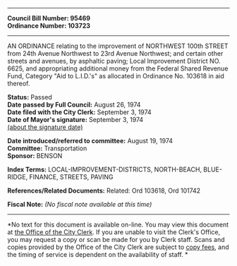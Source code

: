 * * * * *  
  
**Council Bill Number: [](#h0)[](#h2)95469**   
**Ordinance Number: 103723**  
  
* * * * *  
  
AN ORDINANCE relating to the improvement of NORTHWEST 100th STREET from 24th Avenue Northwest to 23rd Avenue Northwest; and certain other streets and avenues, by asphaltic paving; Local Improvement District NO. 6625, and appropriating additional money from the Federal Shared Revenue Fund, Category "Aid to L.I.D.'s" as allocated in Ordinance No. 103618 in aid thereof.  
  
**Status:** Passed   
**Date passed by Full Council:** August 26, 1974   
**Date filed with the City Clerk:** September 3, 1974   
**Date of Mayor's signature:** September 3, 1974   
[(about the signature date)](/~public/approvaldate.htm)   
  
  
**Date introduced/referred to committee:** August 19, 1974   
**Committee:** Transportation   
**Sponsor:** BENSON   
  
**Index Terms:** LOCAL-IMPROVEMENT-DISTRICTS, NORTH-BEACH, BLUE-RIDGE, FINANCE, STREETS, PAVING  
  
**References/Related Documents:** Related: Ord 103618, Ord 101742  
  
**Fiscal Note:** *(No fiscal note available at this time)*  
  
* * * * *  
  
*No text for this document is available on-line. You may view this document at [the Office of the City Clerk](http://www.seattle.gov/leg/clerk/contactUs.htm). If you are unable to visit the Clerk's Office, you may request a copy or scan be made for you by Clerk staff. Scans and copies provided by the Office of the City Clerk are subject to [copy fees](http://clerk.seattle.gov/~public/clerkfees.htm), and the timing of service is dependent on the availability of staff. *  
  
  
